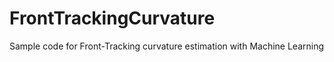 # FrontTrackingCurvature
 Sample code for Front-Tracking curvature estimation with Machine Learning
